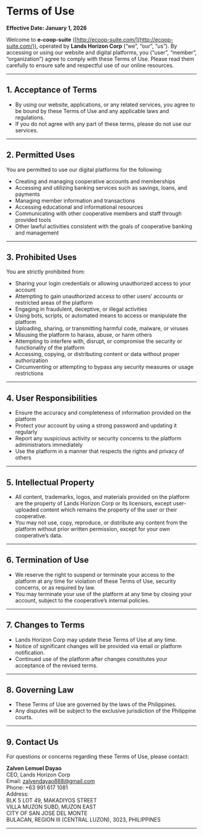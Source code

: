 # Terms of Use

**Effective Date: January 1, 2026**

Welcome to **e-coop-suite** ([http://ecoop-suite.com/](http://ecoop-suite.com/)), operated by **Lands Horizon Corp** (“we”, “our”, “us”). By accessing or using our website and digital platforms, you (“user”, “member”, “organization”) agree to comply with these Terms of Use. Please read them carefully to ensure safe and respectful use of our online resources.

---

## 1. Acceptance of Terms

- By using our website, applications, or any related services, you agree to be bound by these Terms of Use and any applicable laws and regulations.
- If you do not agree with any part of these terms, please do not use our services.

---

## 2. Permitted Uses

You are permitted to use our digital platforms for the following:

- Creating and managing cooperative accounts and memberships
- Accessing and utilizing banking services such as savings, loans, and payments
- Managing member information and transactions
- Accessing educational and informational resources
- Communicating with other cooperative members and staff through provided tools
- Other lawful activities consistent with the goals of cooperative banking and management

---

## 3. Prohibited Uses

You are strictly prohibited from:

- Sharing your login credentials or allowing unauthorized access to your account
- Attempting to gain unauthorized access to other users’ accounts or restricted areas of the platform
- Engaging in fraudulent, deceptive, or illegal activities
- Using bots, scripts, or automated means to access or manipulate the platform
- Uploading, sharing, or transmitting harmful code, malware, or viruses
- Misusing the platform to harass, abuse, or harm others
- Attempting to interfere with, disrupt, or compromise the security or functionality of the platform
- Accessing, copying, or distributing content or data without proper authorization
- Circumventing or attempting to bypass any security measures or usage restrictions

---

## 4. User Responsibilities

- Ensure the accuracy and completeness of information provided on the platform
- Protect your account by using a strong password and updating it regularly
- Report any suspicious activity or security concerns to the platform administrators immediately
- Use the platform in a manner that respects the rights and privacy of others

---

## 5. Intellectual Property

- All content, trademarks, logos, and materials provided on the platform are the property of Lands Horizon Corp or its licensors, except user-uploaded content which remains the property of the user or their cooperative.
- You may not use, copy, reproduce, or distribute any content from the platform without prior written permission, except for your own cooperative’s data.

---

## 6. Termination of Use

- We reserve the right to suspend or terminate your access to the platform at any time for violation of these Terms of Use, security concerns, or as required by law.
- You may terminate your use of the platform at any time by closing your account, subject to the cooperative’s internal policies.

---

## 7. Changes to Terms

- Lands Horizon Corp may update these Terms of Use at any time.
- Notice of significant changes will be provided via email or platform notification.
- Continued use of the platform after changes constitutes your acceptance of the revised terms.

---

## 8. Governing Law

- These Terms of Use are governed by the laws of the Philippines.
- Any disputes will be subject to the exclusive jurisdiction of the Philippine courts.

---

## 9. Contact Us

For questions or concerns regarding these Terms of Use, please contact:

**Zalven Lemuel Dayao**  
CEO, Lands Horizon Corp  
Email: zalvendayao888@gmail.com  
Phone: +63 991 617 1081  
Address:  
BLK 5 LOT 49, MAKADIYOS STREET  
VILLA MUZON SUBD, MUZON EAST  
CITY OF SAN JOSE DEL MONTE  
BULACAN, REGION III (CENTRAL LUZON), 3023, PHILIPPINES

---

